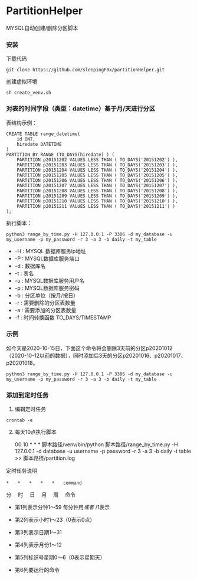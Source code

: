 # PartitionHelper
MYSQL自动创建/删除分区脚本
### 安装
下载代码
```shell
git clone https://github.com/sleepingF0x/partitionHelper.git
```
创建虚拟环境
```
sh create_venv.sh
```


### 对表的时间字段（类型：datetime）基于月/天进行分区

表结构示例：

```MYSQL
CREATE TABLE range_datetime(
    id INT,
    hiredate DATETIME
)
PARTITION BY RANGE (TO_DAYS(hiredate) ) (
    PARTITION p20151202 VALUES LESS THAN ( TO_DAYS('20151202') ),
    PARTITION p20151203 VALUES LESS THAN ( TO_DAYS('20151203') ),
    PARTITION p20151204 VALUES LESS THAN ( TO_DAYS('20151204') ),
    PARTITION p20151205 VALUES LESS THAN ( TO_DAYS('20151205') ),
    PARTITION p20151206 VALUES LESS THAN ( TO_DAYS('20151206') ),
    PARTITION p20151207 VALUES LESS THAN ( TO_DAYS('20151207') ),
    PARTITION p20151208 VALUES LESS THAN ( TO_DAYS('20151208') ),
    PARTITION p20151209 VALUES LESS THAN ( TO_DAYS('20151209') ),
    PARTITION p20151210 VALUES LESS THAN ( TO_DAYS('20151210') ),
    PARTITION p20151211 VALUES LESS THAN ( TO_DAYS('20151211') )
);
```
执行脚本：

```shell
python3 range_by_time.py -H 127.0.0.1 -P 3306 -d my_database -u my_username -p my_password -r 3 -a 3 -b daily -t my_table
```

* -H : MYSQL 数据库服务ip地址
* -P : MYSQL数据库服务端口
* -d : 数据库名
* -t : 表名
* -u : MYSQL数据库服务用户名
* -p : MYSQL数据库服务密码
* -b : 分区单位（按月/按日）
* -r : 需要删除的分区表数量
* -a : 需要添加的分区表数量
* -f : 时间转换函数 TO_DAYS/TIMESTAMP

### 示例

如今天是2020-10-15日，下面这个命令将会删除3天前的分区p20201012（2020-10-12以前的数据），同时添加后3天的分区p20201016、p20201017、p20201018。

    python3 range_by_time.py -H 127.0.0.1 -P 3306 -d my_database -u my_username -p my_password -r 3 -a 3 -b daily -t my_table

### 添加到定时任务

1. 编辑定时任务

```shell
crontab -e
```
2. 每天10点执行脚本

    00 10 * * * 脚本路径/venv/bin/python 脚本路径/range_by_time.py -H 127.0.0.1 -d database -u username -p password -r 3 -a 3 -b daily -t table >> 脚本路径/partition.log

定时任务说明

`*　　*　　*　　*　　*　　command`

分　 时　  日　 月　 周　  命令

- 第1列表示分钟1～59 每分钟用*或者* /1表示

- 第2列表示小时1～23（0表示0点）

- 第3列表示日期1～31

- 第4列表示月份1～12

- 第5列标识号星期0～6（0表示星期天）

- 第6列要运行的命令
